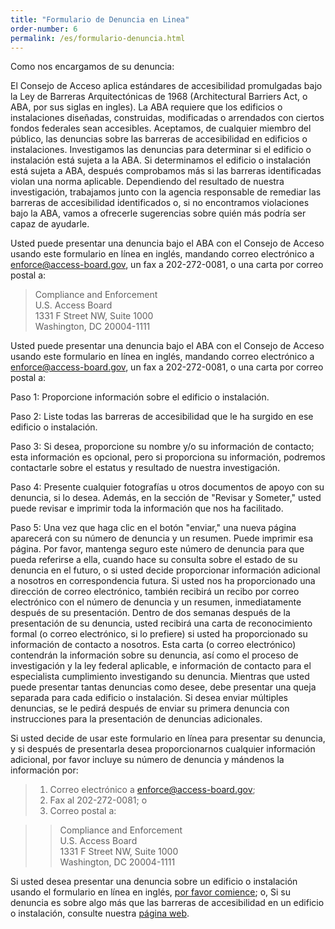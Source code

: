```yaml
---
title: "Formulario de Denuncia en Linea"
order-number: 6
permalink: /es/formulario-denuncia.html
---
```


Como nos encargamos de su denuncia:

El Consejo de Acceso aplica estándares de accesibilidad promulgadas bajo la Ley de Barreras Arquitectónicas de 1968 (Architectural Barriers Act, o ABA, por sus siglas en ingles). La ABA requiere que los edificios o instalaciones diseñadas, construidas, modificadas o arrendados con ciertos fondos federales sean accesibles. Aceptamos, de cualquier miembro del público, las denuncias sobre las barreras de accesibilidad en edificios o instalaciones. Investigamos las denuncias para determinar si el edificio o instalación está sujeta a la ABA. Si determinamos el edificio o instalación está sujeta a ABA, después comprobamos más si las barreras identificadas violan una norma aplicable. Dependiendo del resultado de nuestra investigación, trabajamos junto con la agencia responsable de remediar las barreras de accesibilidad identificados o, si no encontramos violaciones bajo la ABA, vamos a ofrecerle sugerencias sobre quién más podría ser capaz de ayudarle.

Usted puede presentar una denuncia bajo el ABA con el Consejo de Acceso usando este formulario en línea en inglés, mandando correo electrónico a <enforce@access-board.gov>, un fax a 202-272-0081, o una carta por correo postal a:

> Compliance and Enforcement  
> U.S. Access Board  
> 1331 F Street NW, Suite 1000  
> Washington, DC  20004-1111

Usted puede presentar una denuncia bajo el ABA con el Consejo de Acceso usando este formulario en línea en inglés, mandando correo electrónico a <enforce@access-board.gov>, un fax a 202-272-0081, o una carta por correo postal a:

Paso 1: Proporcione información sobre el edificio o instalación.

Paso 2: Liste todas las barreras de accesibilidad que le ha surgido en ese edificio o instalación.

Paso 3: Si desea, proporcione su nombre y/o su información de contacto; esta información es opcional, pero si proporciona su información, podremos contactarle sobre el estatus y resultado de nuestra investigación.

Paso 4: Presente cualquier fotografías u otros documentos de apoyo con su denuncia, si lo desea. Además, en la sección de "Revisar y Someter," usted puede revisar e imprimir toda la información que nos ha facilitado.

Paso 5: Una vez que haga clic en el botón "enviar," una nueva página aparecerá con su número de denuncia y un resumen. Puede imprimir esa página. Por favor, mantenga seguro este número de denuncia para que pueda referirse a ella, cuando hace su consulta sobre el estado de su denuncia en el futuro, o si usted decide proporcionar información adicional a nosotros en correspondencia futura. Si usted nos ha proporcionado una dirección de correo electrónico, también recibirá un recibo por correo electrónico con el número de denuncia y un resumen, inmediatamente después de su presentación. Dentro de dos semanas después de la presentación de su denuncia, usted recibirá una carta de reconocimiento formal (o correo electrónico, si lo prefiere) si usted ha proporcionado su información de contacto a nosotros. Esta carta (o correo electrónico) contendrán la información sobre su denuncia, así como el proceso de investigación y la ley federal aplicable, e información de contacto para el especialista cumplimiento investigando su denuncia. Mientras que usted puede presentar tantas denuncias como desee, debe presentar una queja separada para cada edificio o instalación. Si desea enviar múltiples denuncias, se le pedirá después de enviar su primera denuncia con instrucciones para la presentación de denuncias adicionales.

Si usted decide de usar este formulario en línea para presentar su denuncia, y si después de presentarla desea proporcionarnos cualquier información adicional, por favor incluye su número de denuncia y mándenos la información por:

> 1) Correo electrónico a <enforce@access-board.gov>;  
> 2) Fax al 202-272-0081; o  
> 3) Correo postal a:

>> Compliance and Enforcement  
>> U.S. Access Board  
>> 1331 F Street NW, Suite 1000  
>> Washington, DC 20004-1111  

Si usted desea presentar una denuncia sobre un edificio o instalación usando el formulario en línea en inglés, [por favor comience](https://cts.access-board.gov/formsiq/form.do?formset_id=2); o, 
Si su denuncia es sobre algo más que las barreras de accesibilidad en un edificio o instalación, consulte nuestra [página web](index.php?option=com_content&view=article&id=1779&Itemid=1977).
